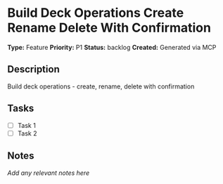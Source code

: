 # Build Deck Operations Create Rename Delete With Confirmation

**Type:** Feature
**Priority:** P1
**Status:** backlog
**Created:** Generated via MCP

## Description
Build deck operations - create, rename, delete with confirmation

## Tasks
- [ ] Task 1
- [ ] Task 2

## Notes
*Add any relevant notes here*
